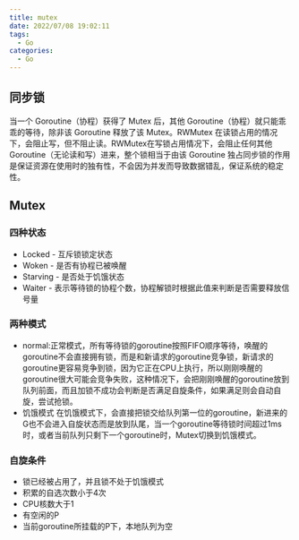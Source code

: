 ```yaml
---
title: mutex
date: 2022/07/08 19:02:11
tags:
  - Go
categories:
  - Go
---
```


## 同步锁

当一个 Goroutine（协程）获得了 Mutex 后，其他 Goroutine（协程）就只能乖乖的等待，除非该 Goroutine 释放了该 Mutex。RWMutex 在读锁占用的情况下，会阻止写，但不阻止读。RWMutex在写锁占用情况下，会阻止任何其他Goroutine（无论读和写）进来，整个锁相当于由该 Goroutine 独占同步锁的作用是保证资源在使用时的独有性，不会因为并发而导致数据错乱，保证系统的稳定性。  

<!-- more -->

## Mutex

### 四种状态

- Locked - 互斥锁锁定状态
- Woken - 是否有协程已被唤醒
- Starving - 是否处于饥饿状态
- Waiter - 表示等待锁的协程个数，协程解锁时根据此值来判断是否需要释放信号量

### 两种模式

- normal:正常模式，所有等待锁的goroutine按照FIFO顺序等待，唤醒的goroutine不会直接拥有锁，而是和新请求的goroutine竞争锁，新请求的goroutine更容易竞争到锁，因为它正在CPU上执行，所以刚刚唤醒的goroutine很大可能会竞争失败，这种情况下，会把刚刚唤醒的goroutine放到队列前面，而且加锁不成功会判断是否满足自旋条件，如果满足则会自动自旋，尝试抢锁。
- 饥饿模式 在饥饿模式下，会直接把锁交给队列第一位的goroutine，新进来的G也不会进入自旋状态而是放到队尾，当一个goroutine等待锁时间超过1ms时，或者当前队列只剩下一个goroutine时，Mutex切换到饥饿模式。

### 自旋条件

- 锁已经被占用了，并且锁不处于饥饿模式
- 积累的自选次数小于4次
- CPU核数大于1
- 有空闲的P
- 当前goroutine所挂载的P下，本地队列为空
